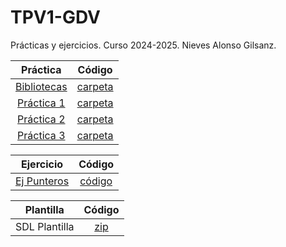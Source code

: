 # TPV1-GDV
Prácticas y ejercicios. Curso 2024-2025. Nieves Alonso Gilsanz.

| Práctica | Código |
|:--:|:--:|
[Bibliotecas](https://github.com/nievesag/Labo-TPV1-v2/blob/main/ej%20lab%2024s/ejercicioLab3.pdf)|[carpeta](https://github.com/nievesag/Labo-TPV1-v2/tree/main/ej%20lab%2024s/ej2)|
[Práctica 1](https://github.com/nievesag/Labo-TPV1-v2/blob/main/Practica%201/enunPract1.pdf)|[carpeta](https://github.com/nievesag/Labo-TPV1-v2/tree/main/Practica%201/plantillaSDL/HolaSDL)|
[Práctica 2](https://github.com/nievesag/Labo-TPV1-v2/blob/main/Practica%202/enunPract2.pdf)|[carpeta](https://github.com/nievesag/Labo-TPV1-v2/tree/main/Practica%202/plantillaSDL/HolaSDL)|
[Práctica 3](https://github.com/nievesag/Labo-TPV1-v2/blob/main/Practica%203/enunPract3.pdf)|[carpeta]()|

| Ejercicio | Código |
|:--:|:--:|
[Ej Punteros](https://github.com/nievesag/Labo-TPV1-v2/blob/main/hoja1/ejerciciosPunteros.pdf)|[código](https://github.com/nievesag/Labo-TPV1-v2/blob/main/hoja1/hoja1.cpp)|

| Plantilla | Código |
|:--:|:--:|
SDL Plantilla|[zip](https://github.com/nievesag/Labo-TPV1-v2/blob/main/plantillaSDL.zip)|
